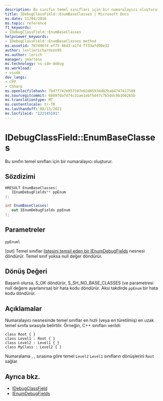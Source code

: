 ```yaml
---
description: Bu sınıfın temel sınıfları için bir numaralayıcı oluşturur.
title: IDebugClassField::EnumBaseClasses | Microsoft Docs
ms.date: 11/04/2016
ms.topic: reference
f1_keywords:
- IDebugClassField::EnumBaseClasses
helpviewer_keywords:
- IDebugClassField::EnumBaseClasses method
ms.assetid: 78749674-ef75-46d3-a1f4-ff33afd90e32
author: leslierichardson95
ms.author: lerich
manager: jmartens
ms.technology: vs-ide-debug
ms.workload:
- vssdk
dev_langs:
- CPP
- CSharp
ms.openlocfilehash: 7bd7f742e057107e02d05934d62bab4747417588
ms.sourcegitcommit: 68897da7d74c31ae1ebf5d47c7b5ddc9b108265b
ms.translationtype: MT
ms.contentlocale: tr-TR
ms.lasthandoff: 08/13/2021
ms.locfileid: "122145191"
---
```

# <a name="idebugclassfieldenumbaseclasses"></a>IDebugClassField::EnumBaseClasses
Bu sınıfın temel sınıfları için bir numaralayıcı oluşturur.

## <a name="syntax"></a>Sözdizimi

```cpp
HRESULT EnumBaseClasses( 
   IEnumDebugFields** ppEnum
);
```

```csharp
int EnumBaseClasses(
   out IEnumDebugFields ppEnum
);
```

## <a name="parameters"></a>Parametreler
`ppEnum`\

[out] Temel sınıflar [listesini temsil eden bir IEnumDebugFields](../../../extensibility/debugger/reference/ienumdebugfields.md) nesnesi döndürür. Temel sınıf yoksa null değer döndürür.

## <a name="return-value"></a>Dönüş Değeri
 Başarılı olursa, S_OK döndürür, S_SH_NO_BASE_CLASSES (ve parametresi null değere ayarlanırsa) bir hata kodu döndürür. Aksi takdirde `ppEnum` bir hata kodu döndürür.

## <a name="remarks"></a>Açıklamalar
 Numaralayıcı nesnesinde temel sınıflar en hızlı (veya en türetilmiş) en uzak temel sınıfa sırasıyla belirtilir. Örneğin, C++ sınıfları verildi:

```
class Root { }
class Level1 : Root { }
class Level2 : Level1 { }
class MyClass : Level2 { }
```

 Numaralama , , sırasına göre temel `Level2` `Level1` sınıfların dönüşlerini `Root` sağlar.

## <a name="see-also"></a>Ayrıca bkz.
- [IDebugClassField](../../../extensibility/debugger/reference/idebugclassfield.md)
- [IEnumDebugFields](../../../extensibility/debugger/reference/ienumdebugfields.md)
